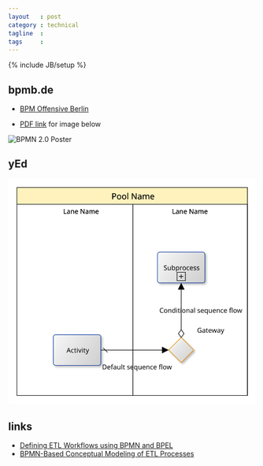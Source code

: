 ```yaml
---
layout   : post
category : technical
tagline  : 
tags     : 
---
```

{% include JB/setup %}

## bpmb.de

- [BPM Offensive Berlin](http://www.bpmb.de/index.php/Hauptseite)

- [PDF link](http://www.bpmb.de/images/BPMN2_0_Poster_EN.pdf) for image below

![BPMN 2.0 Poster](http://www.bpmb.de/images/Poster_en.png)

## yEd

![bpmn-elements.svg](/assets/images/diagrams/bpmn-elements.svg)

## links

- [Defining ETL Workflows using BPMN and BPEL](http://code.ulb.ac.be/dbfiles/ElaZim2009incollection.pdf)
- [BPMN-Based Conceptual Modeling of ETL Processes](http://code.ulb.ac.be/dbfiles/ElaMazVaiZim2012incollection.pdf)

